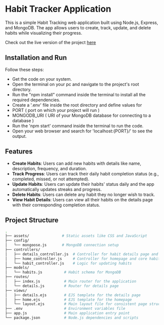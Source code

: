 # Habit Tracker Application

This is a simple Habit Tracking web application built using Node.js, Express, and MongoDB. The app allows users to create, track, update, and delete habits while visualizing their progress.

Check out the live version of the project [here](https://habit-tracker-1-xz6v.onrender.com)

## Installation and Run

Follow these steps:

- Get the code on your system.
- Open the terminal on your pc and navigate to the project's root directory.
- Run the "npm install" command inside the terminal to install all the required dependencies.
- Create a '.env' file inside the root directory and define values for
- PORT ( port on which your project will run )
- MONGODB_URI ( URI of your MongoDB database for connecting to a database )
- Run the 'npm start' command inside the terminal to run the code.
- Open your web browser and search for 'localhost:{PORT}/' to see the output.

## Features

- **Create Habits**: Users can add new habits with details like name, description, frequency, and duration.
- **Track Progress**: Users can track their daily habit completion status (e.g., completed, missed, or not attempted).
- **Update Habits**: Users can update their habits' status daily and the app automatically updates streaks and progress.
- **Delete Habits**: Users can delete any habit they no longer wish to track.
- **View Habit Details**: Users can view all their habits on the details page with their corresponding completion status.

## Project Structure

```bash
.
├── assets/               # Static assets like CSS and JavaScript
├── config/
│   └── mongoose.js       # MongoDB connection setup
├── controllers/
│   ├── details_controller.js  # Controller for habit details page and habit updates
│   ├── home_controller.js     # Controller for homepage and core habit CRUD operations
│   └── habit_controller.js    # Logic for updating habits
├── models/
│   └── habits.js          # Habit schema for MongoDB
├── routes/
│   ├── index.js           # Main router for the application
│   └── details.js         # Router for details page
├── views/
│   ├── details.ejs        # EJS template for the details page
│   ├── home.ejs           # EJS template for the homepage
│   └── layout.ejs         # Main layout file for consistent page structure
├── .env                   # Environment variables file
├── app.js                 # Main application entry point
└── package.json           # Node.js dependencies and scripts
```

